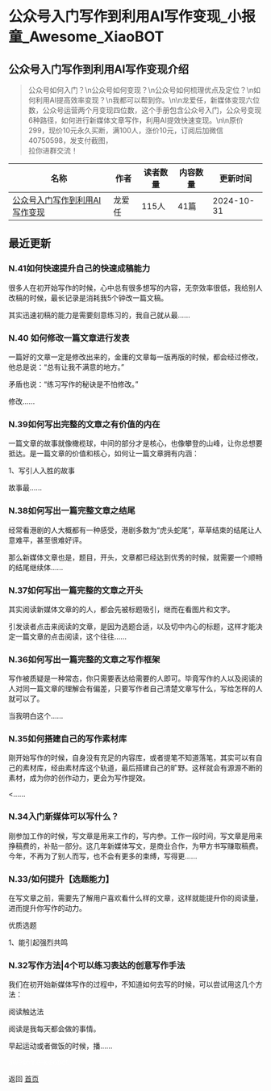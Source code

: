 # 公众号入门写作到利用AI写作变现_小报童_Awesome_XiaoBOT

## 公众号入门写作到利用AI写作变现介绍
> 公众号如何入门？\n公众号如何变现？\n公众号如何梳理优点及定位？\n如何利用AI提高效率变现？\n我都可以帮到你。\n\n龙爱任，新媒体变现六位数，公众号运营两个月变现四位数，这个手册包含公众号入门，公众号变现6种路径，如何进行新媒体文章写作，利用AI提效快速变现。\n\n原价299，现价10元永久买断，满100人，涨价10元，订阅后加微信40750598，发支付截图，  
拉你进群交流！  
  


|名称|作者|读者数量|内容数量|更新时间|
|---|---|---|---|---|
|[公众号入门写作到利用AI写作变现](https://xiaobot.net/p/Christlly?refer=0b133df9-27dc-423b-8101-639049001c13)|龙爱任|115人|41篇|2024-10-31|

## 最近更新
### N.41如何快速提升自己的快速成稿能力

很多人在初开始写作的时候，心中总有很多想写的内容，无奈效率很低，我给别人改稿的时候，最长记录是消耗我5个钟改一篇文稿。

其实迅速初稿的能力是需要刻意练习的，我自己就从最......

### N.40 如何修改一篇文章进行发表

一篇好的文章一定是修改出来的，金庸的文章每一版再版的时候，都会经过修改，他总是说：“总有让我不满意的地方。”

矛盾也说：“练习写作的秘诀是不怕修改。”

修改......

### N.39如何写出完整的文章之有价值的内在

一篇文章的故事就像橄榄球，中间的部分才是核心，也像攀登的山峰，让你总想要抵达。是一篇文章的价值和核心，如何让一篇文章拥有内涵：

1、写引人入胜的故事

故事最......

### N.38如何写出一篇完整文章之结尾

经常看港剧的人大概都有一种感受，港剧多数为“虎头蛇尾”，草草结束的结尾让人意难平，甚至很难好评。

那么新媒体文章也是，题目，开头，文章都已经达到优秀的时候，就需要一个顺畅的结尾继续体......

### N.37如何写出一篇完整的文章之开头

其实阅读新媒体文章的的人，都会先被标题吸引，继而在看图片和文字。

引发读者点击来阅读的文章，是因为选题合适，以及切中内心的标题，这样才能决定一篇文章的点击阅读，这个往往......

### N.36如何写出一篇完整的文章之写作框架

写作被质疑是一种常态，你只需要表达给需要的人即可。毕竟写作的人以及阅读的人对同一篇文章的理解会有偏差，只要写作者自己清楚文章写什么，写给怎样的人就可以了。

当我明白这个......

### N.35如何搭建自己的写作素材库

刚开始写作的时候，自身没有充足的内容库，或者提笔不知道落笔，其实可以有自己的素材库，经由素材库这个轨道，最后搭建自己的旷野。这样就会有源源不断的素材，成为你的创作动力，更会为写作提效。

<......

### N.34入门新媒体可以写什么？

刚参加工作的时候，写文章是用来工作的，写内参。工作一段时间，写文章是用来挣稿费的，补贴一部分。这几年新媒体写文，是商业合作，为甲方书写赚取稿费。今年，不再为了别人而写，也不会有更多的束缚，写得更......

### N.33/如何提升【选题能力】

在写文章之前，需要先了解用户喜欢看什么样的文章，这样就能提升你的阅读量，进而提升你写作的动力。

优质选题

1、能引起强烈共鸣

### N.32写作方法|4个可以练习表达的创意写作手法

我们在初开始新媒体写作的过程中，不知道如何去写的时候，可以尝试用这几个方法：

阅读触达法

阅读是我每天都会做的事情。

早起运动或者做饭的时候，播......


<a href="https://github.com/Reno9527/awesome-xiaobot" style="color: white; text-decoration: none;">awesome-xiaobot</a>

返回 [首页](../README.md)
